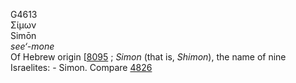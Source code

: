 <body>
  <p>G4613<br>  Σίμων  <br> Simōn  <br><i>see‘-mone </i><br>Of Hebrew origin [<a href="h8095.htm">8095</a> ; <i>Simon</i> (that is, <i>Shimon</i>), the name of nine Israelites: - Simon. Compare <a href="g4826.htm">4826</a> <br></p>
 </body>